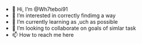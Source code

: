 - 👋 Hi, I’m @Wh7teboi91
- 👀 I’m interested in correctly findimg a way
- 🌱 I’m currently learning as ,uch as possible
- 💞️ I’m looking to collaborate on goals of simlar task
- 📫 How to reach me here

<!---
Wh7teboi91/Wh7teboi91 is a ✨ special ✨ repository because its `README.md` (this file) appears on your GitHub profile.
You can click the Preview link to take a look at your changes.
--->
